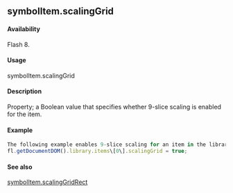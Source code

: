 ## symbolItem.scalingGrid

#### Availability

Flash 8.

#### Usage

symbolItem.scalingGrid

#### Description

Property; a Boolean value that specifies whether 9-slice scaling is enabled for the item.

#### Example

```javascript
The following example enables 9-slice scaling for an item in the library:
fl.getDocumentDOM().library.items\[0\].scalingGrid = true;

```
#### See also

[symbolItem.scalingGridRect](../SymbolItem_object/symbolIte7.md)

<span id="symbolItem.scalingGridRect" class="anchor"></span>
